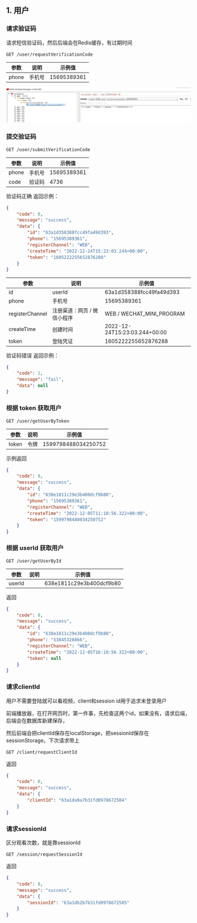## 1. 用户

### 请求验证码

请求短信验证码，然后后端会在Redis缓存，有过期时间

```text
GET /user/requestVerificationCode
```

| 参数  | 说明   | 示例值      |
| ----- | ------ | ----------- |
| phone | 手机号 | 15695389361 |

![](imgs/user-requestVerificationCode-RDM.jpg)

### 提交验证码

```
GET /user/submitVerificationCode
```

| 参数  | 说明   | 示例值      |
| ----- | ------ | ----------- |
| phone | 手机号 | 15695389361 |
| code  | 验证码 | 4736        |

验证码正确 返回示例：

```json
{
    "code": 0,
    "message": "success",
    "data": {
        "id": "63a1d358388fcc49fa49d393",
        "phone": "15695389361",
        "registerChannel": "WEB",
        "createTime": "2022-12-24T15:23:03.244+00:00",
        "token": "1605222255652876288"
    }
}
```

| 参数            | 说明                        | 示例值                        |
| --------------- | --------------------------- | ----------------------------- |
| id              | userId                      | 63a1d358388fcc49fa49d393      |
| phone           | 手机号                      | 15695389361                   |
| registerChannel | 注册渠道：网页 / 微信小程序 | WEB / WECHAT_MINI_PROGRAM     |
| createTime      | 创建时间                    | 2022-12-24T15:23:03.244+00:00 |
| token           | 登陆凭证                    | 1605222255652876288           |

验证码错误 返回示例：

```json
{
    "code": 1,
    "message": "fail",
    "data": null
}
```

### 根据 token 获取用户

```
GET /user/getUserByToken
```

| 参数  | 说明 | 示例值              |
| ----- | ---- | ------------------- |
| token | 令牌 | 1599798488034250752 |

示例返回

```json
{
    "code": 0,
    "message": "success",
    "data": {
        "id": "638e1811c29e3b400dcf9b80",
        "phone": "15695389361",
        "registerChannel": "WEB",
        "createTime": "2022-12-05T11:10:56.322+00:00",
        "token": "1599798488034250752"
    }
}
```

### 根据 userId 获取用户

```
GET /user/getUserById
```

| 参数   | 说明 | 示例值                   |
| ------ | ---- | ------------------------ |
| userId |      | 638e1811c29e3b400dcf9b80 |

返回

```json
{
    "code": 0,
    "message": "success",
    "data": {
        "id": "638e1811c29e3b400dcf9b80",
        "phone": "53845328866",
        "registerChannel": "WEB",
        "createTime": "2022-12-05T16:10:56.322+00:00",
        "token": null
    }
}
```

### 请求clientId

用户不需要登陆就可以看视频，client和session id用于追求未登录用户

前端播放器，在打开网页时，第一件事，先检查这两个id，如果没有，请求后端，后端会在数据库新建保存，

然后前端会把clientId保存在localStorage，把sessionId保存在sessionStorage，下次请求带上

```
GET /client/requestClientId
```

返回

```json
{
    "code": 0,
    "message": "success",
    "data": {
        "clientId": "63a1da9a7b31fd0978672504"
    }
}
```

### 请求sessionId

区分观看次数，就是靠sessionId

```
GET /session/requestSessionId
```

返回

```json
{
    "code": 0,
    "message": "success",
    "data": {
        "sessionId": "63a1db2b7b31fd0978672505"
    }
}
```

## 
